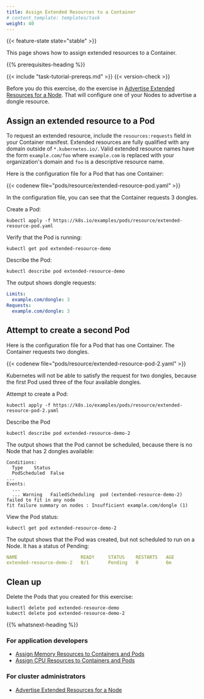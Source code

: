 ```yaml
---
title: Assign Extended Resources to a Container
# content_template: templates/task
weight: 40
---
```


<!-- overview -->

{{< feature-state state="stable" >}}

This page shows how to assign extended resources to a Container.




{{% prerequisites-heading %}}


{{< include "task-tutorial-prereqs.md" >}} {{< version-check >}}

Before you do this exercise, do the exercise in
[Advertise Extended Resources for a Node](/docs/tasks/administer-cluster/extended-resource-node/).
That will configure one of your Nodes to advertise a dongle resource.




<!-- steps -->

## Assign an extended resource to a Pod

To request an extended resource, include the `resources:requests` field in your
Container manifest. Extended resources are fully qualified with any domain outside of
`*.kubernetes.io/`. Valid extended resource names have the form `example.com/foo` where
`example.com` is replaced with your organization's domain and `foo` is a
descriptive resource name.

Here is the configuration file for a Pod that has one Container:

{{< codenew file="pods/resource/extended-resource-pod.yaml" >}}

In the configuration file, you can see that the Container requests 3 dongles.

Create a Pod:

```shell
kubectl apply -f https://k8s.io/examples/pods/resource/extended-resource-pod.yaml
```

Verify that the Pod is running:

```shell
kubectl get pod extended-resource-demo
```

Describe the Pod:

```shell
kubectl describe pod extended-resource-demo
```

The output shows dongle requests:

```yaml
Limits:
  example.com/dongle: 3
Requests:
  example.com/dongle: 3
```

## Attempt to create a second Pod

Here is the configuration file for a Pod that has one Container. The Container requests
two dongles.

{{< codenew file="pods/resource/extended-resource-pod-2.yaml" >}}

Kubernetes will not be able to satisfy the request for two dongles, because the first Pod
used three of the four available dongles.

Attempt to create a Pod:

```shell
kubectl apply -f https://k8s.io/examples/pods/resource/extended-resource-pod-2.yaml
```

Describe the Pod

```shell
kubectl describe pod extended-resource-demo-2
```

The output shows that the Pod cannot be scheduled, because there is no Node that has
2 dongles available:


```
Conditions:
  Type    Status
  PodScheduled  False
...
Events:
  ...
  ... Warning   FailedScheduling  pod (extended-resource-demo-2) failed to fit in any node
fit failure summary on nodes : Insufficient example.com/dongle (1)
```

View the Pod status:

```shell
kubectl get pod extended-resource-demo-2
```

The output shows that the Pod was created, but not scheduled to run on a Node.
It has a status of Pending:

```yaml
NAME                       READY     STATUS    RESTARTS   AGE
extended-resource-demo-2   0/1       Pending   0          6m
```

## Clean up

Delete the Pods that you created for this exercise:

```shell
kubectl delete pod extended-resource-demo
kubectl delete pod extended-resource-demo-2
```



{{% whatsnext-heading %}}


### For application developers

* [Assign Memory Resources to Containers and Pods](/docs/tasks/configure-pod-container/assign-memory-resource/)
* [Assign CPU Resources to Containers and Pods](/docs/tasks/configure-pod-container/assign-cpu-resource/)

### For cluster administrators

* [Advertise Extended Resources for a Node](/docs/tasks/administer-cluster/extended-resource-node/)


